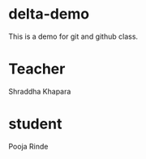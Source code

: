 # delta-demo
This is a demo for git and github class.

# Teacher
Shraddha Khapara

# student
Pooja Rinde